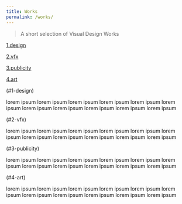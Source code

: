 ```yaml
---
title: Works
permalink: /works/
---
```


>A short selection of Visual Design Works

[1.design](#1-design)

[2.vfx](#2-vfx)

[3.publicity](#3-publicity)

[4.art](#4-art)





(#1-design)

lorem ipsum
lorem ipsum
lorem ipsum
lorem ipsum
lorem ipsum
lorem ipsum
lorem ipsum
lorem ipsum
lorem ipsum
lorem ipsum
lorem ipsum

(#2-vfx)

lorem ipsum
lorem ipsum
lorem ipsum
lorem ipsum
lorem ipsum
lorem ipsum
lorem ipsum
lorem ipsum
lorem ipsum
lorem ipsum
lorem ipsum

(#3-publicity)

lorem ipsum
lorem ipsum
lorem ipsum
lorem ipsum
lorem ipsum
lorem ipsum
lorem ipsum
lorem ipsum
lorem ipsum
lorem ipsum
lorem ipsum

(#4-art)

lorem ipsum
lorem ipsum
lorem ipsum
lorem ipsum
lorem ipsum
lorem ipsum
lorem ipsum
lorem ipsum
lorem ipsum
lorem ipsum
lorem ipsum










